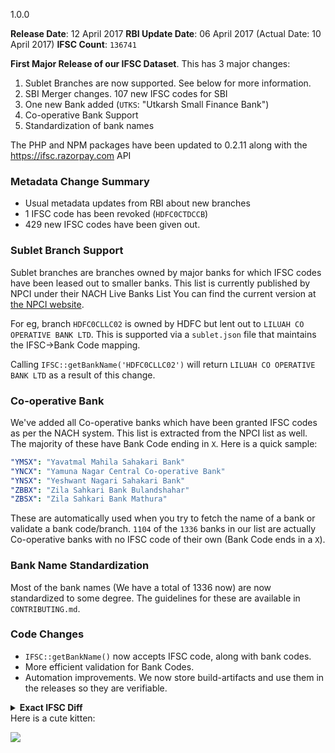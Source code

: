 1.0.0

**Release Date**: 12 April 2017
**RBI Update Date**: 06 April 2017 (Actual Date: 10 April 2017)
**IFSC Count**: `136741`

**First Major Release of our IFSC Dataset**. This has 3 major changes:

1. Sublet Branches are now supported. See below for more information.
2. SBI Merger changes. 107 new IFSC codes for SBI
3. One new Bank added (`UTKS`: "Utkarsh Small Finance Bank")
4. Co-operative Bank Support
5. Standardization of bank names

The PHP and NPM packages have been updated to 0.2.11 along with the https://ifsc.razorpay.com API

### Metadata Change Summary
- Usual metadata updates from RBI about new branches
- 1 IFSC code has been revoked (`HDFC0CTDCCB`)
- 429 new IFSC codes have been given out.

### Sublet Branch Support

Sublet branches are branches owned by major banks for which IFSC codes have been leased
out to smaller banks. This list is currently published by NPCI under their NACH Live Banks List
You can find the current version at [the NPCI website](http://www.npci.org.in/documents/Live_Banks_on_NACH_11042017.xlsx).

For eg, branch `HDFC0CLLC02` is owned by HDFC but lent out to `LILUAH CO OPERATIVE BANK LTD`.
This is supported via a `sublet.json` file that maintains the IFSC->Bank Code mapping.

Calling `IFSC::getBankName('HDFC0CLLC02')` will return `LILUAH CO OPERATIVE BANK LTD` as a result of this change.

### Co-operative Bank

We've added all Co-operative banks which have been granted IFSC codes as per the NACH system.
This list is extracted from the NPCI list as well. The majority of these have Bank Code ending in `X`. Here is a quick sample:

```yaml
"YMSX": "Yavatmal Mahila Sahakari Bank"
"YNCX": "Yamuna Nagar Central Co-operative Bank"
"YNSX": "Yeshwant Nagari Sahakari Bank"
"ZBBX": "Zila Sahkari Bank Bulandshahar"
"ZBSX": "Zila Sahkari Bank Mathura"
```

These are automatically used when you try to fetch the name of a bank or validate a bank code/branch. `1104` of the `1336` banks in our list are actually Co-operative banks with no IFSC code of their own (Bank Code ends in a `X`).

### Bank Name Standardization

Most of the bank names (We have a total of 1336 now) are now standardized to some degree.
The guidelines for these are available in `CONTRIBUTING.md`.

### Code Changes

- `IFSC::getBankName()` now accepts IFSC code, along with bank codes.
-  More efficient validation for Bank Codes.
-  Automation improvements. We now store build-artifacts and use them in the releases so they are verifiable.

<details><summary><strong>Exact IFSC Diff</strong></summary>

``` diff
+ALLA0213499
+ALLA0213500
+ALLA0213502
+ANDB0003035
+ANDB0003072
+ANDB0003090
+ANDB0003095
+ANDB0003111
+APGB0003199
+APGB0003202
+APGB0003203
+APGB0003204
+APGB0004137
+APGB0004138
+APGB0005234
+APGB0005235
+APGB0005237
+BARB0ATHANI
+BARB0BADSHA
+BARB0BASNIX
+BARB0BHADRE
+BARB0CHALLA
+BARB0CHHITT
+BARB0DILSUK
+BARB0GHATAL
+BARB0HANAMK
+BARB0JAGGAM
+BARB0JAMKHA
+BARB0NATILM
+BARB0NOVINO
+BARB0NRIBAR
+BARB0NRICHE
+BARB0PIPJOD
+BARB0PITVIS
+BARB0RAMBAZ
+BARB0RIPANS
+BARB0SALAIY
+BARB0SATTEN
+BARB0TEKKAL
+BARB0TITLAG
+BARB0VASNAG
+BARB0VIPSUR
+BDBL0001541
+BDBL0001629
+BDBL0001799
+BDBL0001832
+BDBL0001833
+BDBL0001845
+BDBL0001846
+BDBL0001848
+BDBL0001849
+BDBL0001850
+BDBL0001851
+BKDN0311972
+BKDN0331976
+BKDN0471973
+BKDN0471974
+BKDN0531961
+BKDN0711969
+BKDN0721955
+BKDN0731962
+BKDN0761960
+BKDN0811959
+BKDN0821970
+BKDN0921975
+BKID0000831
+BKID0003905
+BKID0003906
+BKID0004158
+BKID0005097
+BKID0006259
+BKID0006260
+BKID0007451
+BKID0007452
+BKID0009367
+BKID00KSBCL
+CLBL0000074
+CLBL0000075
+CLBL0000076
+CSBK0001000
+DCBL0000268
+DCBL0000274
+DCBL0000282
+DCBL0000289
+HDFC0004384
+HDFC0009030
+HDFC0009131
+HDFC0009218
+HDFC0009223
+HDFC0009225
+HDFC0009226
+HDFC0009230
+HDFC0009235
+HDFC0009236
+HDFC0009237
+HDFC0009240
+HDFC0009242
+HDFC0009252
+HDFC0009253
+HDFC0009254
+HDFC0009255
+HDFC0009256
+HDFC0009257
+HDFC0009259
+HDFC0009260
+HDFC0009261
+HDFC0009262
+HDFC0009263
+HDFC0CNUCB1
+HPSC0000132
+HPSC0000133
+HPSC0000134
+HPSC0000199
+HPSC0000200
+HPSC0000201
+IBKL0002134
+ICIC0003933
+ICIC0004016
+ICIC0004029
+ICIC0004031
+ICIC0004040
+ICIC0004050
+ICIC0004051
+ICIC0004071
+ICIC0004094
+ICIC0004096
+ICIC0004104
+ICIC0004108
+ICIC0004114
+ICIC0004115
+ICIC0004123
+ICIC0004137
+ICIC0004145
+ICIC0004153
+ICIC0004163
+ICIC0004189
+ICIC0004228
+ICIC0004234
+ICIC0004235
+ICIC0004241
+ICIC0004244
+ICIC0004245
+ICIC0004250
+ICIC0004263
+ICIC0004283
+ICIC0004293
+ICIC0004296
+ICIC0004317
+ICIC00SVCBL
+ICIC00TMUBG
+ICIC00TUCBS
+IDIB000A193
+IDIB000A194
+IDIB000A201
+IDIB000D091
+IDIB000I033
+IDIB000I062
+IDIB000I067
+IDIB000I068
+IDIB000J058
+IDIB000K296
+IDIB000K302
+IDIB000K303
+IDIB000K304
+IDIB000K305
+IDIB000M318
+IDIB000P247
+IDIB000P253
+IDIB000S283
+IDIB000U040
+INDB0001038
+INDB0001046
+INDB0001082
+INDB0001083
+INDB0001091
+INDB0001099
+KACE0000219
+KACE0000220
+KARB0000180
+KARB0000283
+KARB0000291
+KARB0000378
+KKBK0005133
+KKBK0006590
+KLGB0040723
+KLGB0040724
+KLGB0040725
+KLGB0040726
+KLGB0040732
+LAVB0000140
+LAVB0000142
+LAVB0000215
+LAVB0000329
+LAVB0000509
+LAVB0000695
+LAVB0000965
+LAVB0000966
+NTBL0GUR133
+NTBL0NAG135
+NTBL0RUD134
+ORBC0102244
+ORBC0102245
+PJSB0000077
+PJSB0000204
+PSIB0021532
+PSIB0021538
+PSIB0021542
+PUNB0876400
+PUNB0883400
+PUNB0924100
+PUNB0924200
+PUNB0928000
+PUNB0929900
+PUNB0930300
+PUNB0931100
+PUNB0935200
+PUNB0938600
+PUNB0947800
+PUNB0947900
+PUNB0951100
+PUNB0952100
+PUNB0952200
+PUNB0952500
+PUNB0953700
+PUNB0954200
+PUNB0956900
+PUNB0957500
+RATN0000224
+SBIN0018900
+SBIN0018991
+SBIN0032602
+SBIN0032603
+SBIN0032604
+SBIN0032605
+SBIN0032606
+SBIN0032607
+SBIN0032608
+SBIN0032609
+SBIN0032610
+SBIN0032611
+SBIN0032612
+SBIN0032613
+SBIN0032614
+SBIN0032615
+SBIN0032616
+SBIN0032617
+SBIN0032618
+SBIN0032619
+SBIN0032620
+SBIN0032621
+SBIN0032624
+SBIN0032625
+SBIN0032626
+SBIN0032627
+SBIN0032628
+SBIN0032629
+SBIN0032630
+SBIN0032631
+SBIN0032632
+SBIN0032633
+SBIN0032634
+SBIN0032635
+SBIN0032636
+SBIN0032637
+SBIN0032638
+SBIN0032639
+SBIN0032640
+SBIN0032641
+SBIN0032642
+SBIN0032643
+SBIN0032644
+SBIN0032645
+SBIN0032646
+SBIN0032647
+SBIN0032648
+SBIN0032649
+SBIN0032650
+SBIN0032651
+SBIN0032652
+SBIN0032653
+SBIN0032654
+SBIN0032655
+SBIN0032656
+SBIN0032657
+SBIN0032658
+SBIN0032659
+SBIN0032660
+SBIN0032661
+SBIN0032662
+SBIN0032663
+SBIN0032664
+SBIN0032665
+SBIN0032666
+SBIN0032667
+SBIN0032668
+SBIN0032669
+SBIN0032670
+SBIN0032671
+SBIN0032672
+SBIN0032673
+SBIN0032674
+SBIN0032675
+SBIN0032676
+SBIN0032677
+SBIN0032678
+SBIN0032679
+SBIN0032680
+SBIN0032681
+SBIN0032682
+SBIN0032683
+SBIN0032684
+SBIN0032685
+SBIN0032686
+SBIN0032687
+SBIN0032688
+SBIN0032690
+SBIN0032691
+SBIN0032692
+SBIN0032693
+SBIN0032694
+SBIN0032695
+SBIN0032696
+SBIN0032697
+SBIN0032698
+SBIN0032699
+SBIN0032700
+SBIN0032701
+SBIN0032702
+SBIN0032704
+SBIN0032705
+SBIN0032706
+SBIN0032707
+SBIN0032708
+SBIN0032709
+SBIN0032710
+SIBL0000949
+SVCB0016024
+SYNB0000647
+SYNB0001026
+SYNB0006225
+SYNB0006318
+SYNB0006319
+SYNB0006407
+SYNB0007277
+SYNB0007280
+SYNB0007733
+SYNB0007744
+SYNB0007746
+SYNB0007771
+SYNB0007773
+SYNB0007774
+SYNB0007877
+SYNB0008123
+SYNB0008159
+SYNB0009204
+SYNB0009273
+SYNB0009427
+SYNB0009439
+SYNB0009442
+SYNB0009489
+SYNB0009677
+SYNB0009685
+SYNB0009687
+SYNB0009930
+TMBL0000505
+TMBL0000506
+TMBL0000507
+TSAB0000138
+TSAB0000139
+TSAB0000140
+UBIN0577227
+UBIN0577251
+UCBA0002643
+UCBA0003330
+UCBA0003342
+UCBA0003347
+UCBA0003349
+UTBI0APUA79
+UTBI0BGKP45
+UTBI0KBMP47
+UTBI0MYRA77
+UTBI0PPLY36
+UTBI0RGMA78
+UTBI0TDLP48
+UTIB0003248
+UTIB0003340
+UTIB0003342
+UTIB0003347
+UTIB0003357
+UTIB0003419
+UTIB0003429
+UTIB0003430
+UTIB0003431
+UTIB0003432
+UTIB0003433
+UTIB0003436
+UTIB0003440
+UTIB0003445
+UTIB0003446
+UTIB0003449
+UTIB0003452
+UTIB0003453
+UTIB0003454
+UTIB0003458
+UTIB0003459
+UTIB0003462
+UTIB0003464
+UTIB0003465
+UTIB0003468
+UTIB0003469
+UTIB0003470
+UTIB0003472
+UTIB0003473
+UTIB0003476
+UTIB0003485
+UTIB0003494
+UTIB0003500
+UTIB0003501
+UTIB0003502
+UTIB0003506
+UTIB0SACOB1
+UTIB0SMCBLT
+UTIB0SP1944
+UTIB0SPMUSB
+UTIB0SSBANK
+UTIB0SSNSBK
+UTIB0STDCCB
+UTIB0SURBAN
+UTIB0SVSL01
-HDFC0CTDCCB
```
</details>
Here is a cute kitten:

![](http://placekitten.com/g/600/460)
